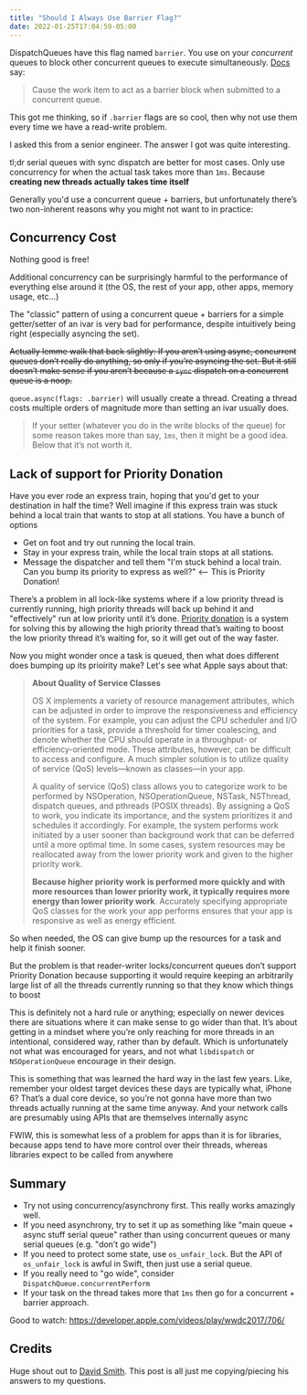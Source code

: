 ```yaml
---
title: "Should I Always Use Barrier Flag?"
date: 2022-01-25T17:04:59-05:00
---
```


DispatchQueues have this flag named `barrier`. You use on your _concurrent_ queues to block other concurrent queues to execute simultaneously. [Docs](https://developer.apple.com/documentation/dispatch/dispatchworkitemflags/1780674-barrier) say:

> Cause the work item to act as a barrier block when submitted to a concurrent queue.

This got me thinking, so if `.barrier` flags are so cool, then why not use them every time we have a read-write problem.

I asked this from a senior engineer. The answer I got was quite interesting.

tl;dr serial queues with sync dispatch are better for most cases. Only use concurrency for when the actual task takes more than `1ms`. Because **creating new threads actually takes time itself**

Generally you'd use a concurrent queue + barriers, but unfortunately there’s two non-inherent reasons why you might not want to in practice:

## Concurrency Cost

Nothing good is free!

Additional concurrency can be surprisingly harmful to the performance of everything else around it (the OS, the rest of your app, other apps, memory usage, etc…)


The "classic" pattern of using a concurrent queue + barriers for a simple getter/setter of an ivar is very bad for performance, despite intuitively being right (especially asyncing the set).

~~Actually lemme walk that back slightly: If you aren’t using async, concurrent queues don’t really do anything, so only if you’re asyncing the set. But it still doesn’t make sense if you aren’t because a `sync` dispatch on a concurrent queue is a noop.~~

`queue.async(flags: .barrier)` will usually create a thread. Creating a thread costs multiple orders of magnitude more than setting an ivar usually does.

> If your setter (whatever you do in the write blocks of the queue) for some reason takes more than say, `1ms`, then it might be a good idea. Below that it’s not worth it.

## Lack of support for Priority Donation

Have you ever rode an express train, hoping that you'd get to your destination in half the time? Well imagine if this express train was stuck behind a local train that wants to stop at all stations. You have a bunch of options
- Get on foot and try out running the local train.
- Stay in your express train, while the local train stops at all stations. 
- Message the dispatcher and tell them "I'm stuck behind a local train. Can you bump its priority to express as well?" <-- This is Priority Donation!

There’s a problem in all lock-like systems where if a low priority thread is currently running, high priority threads will back up behind it and "effectively" run at low priority until it’s done. [Priority donation](https://web.eecs.umich.edu/~akamil/teaching/sp04/pri/) is a system for solving this by allowing the high priority thread that’s waiting to boost the low priority thread it’s waiting for, so it will get out of the way faster. 

Now you might wonder once a task is queued, then what does different does bumping up its prioirity make? Let's see what Apple says about that: 

> **About Quality of Service Classes**
>
> OS X implements a variety of resource management attributes, which can be adjusted in order to improve the responsiveness and efficiency of the system. For example, you can adjust the CPU scheduler and I/O priorities for a task, provide a threshold for timer coalescing, and denote whether the CPU should operate in a throughput- or efficiency-oriented mode. These attributes, however, can be difficult to access and configure. A much simpler solution is to utilize quality of service (QoS) levels—known as classes—in your app.
>
> A quality of service (QoS) class allows you to categorize work to be performed by NSOperation, NSOperationQueue, NSTask, NSThread, dispatch queues, and pthreads (POSIX threads). By assigning a QoS to work, you indicate its importance, and the system prioritizes it and schedules it accordingly. For example, the system performs work initiated by a user sooner than background work that can be deferred until a more optimal time. In some cases, system resources may be reallocated away from the lower priority work and given to the higher priority work.
>
> **Because higher priority work is performed more quickly and with more resources than lower priority work, it typically requires more energy than lower priority work**. Accurately specifying appropriate QoS classes for the work your app performs ensures that your app is responsive as well as energy efficient.

So when needed, the OS can give bump up the resources for a task and help it finish sooner. 

But the problem is that reader-writer locks/concurrent queues don’t support Priority Donation because supporting it would require keeping an arbitrarily large list of all the threads currently running so that they know which things to boost


This is definitely not a hard rule or anything; especially on newer devices there are situations where it can make sense to go wider than that. It’s about getting in a mindset where you’re only reaching for more threads in an intentional, considered way, rather than by default. Which is unfortunately not what was encouraged for years, and not what `libdispatch` or `NSOperationQueue` encourage in their design. 

This is something that was learned the hard way in the last few years. Like, remember your oldest target devices these days are typically what, iPhone 6? That’s a dual core device, so you’re not gonna have more than two threads actually running at the same time anyway. And your network calls are presumably using APIs that are themselves internally async

FWIW, this is somewhat less of a problem for apps than it is for libraries, because apps tend to have more control over their threads, whereas libraries expect to be called from anywhere

## Summary
- Try not using concurrency/asynchrony first. This really works amazingly well.
- If you need asynchrony, try to set it up as something like "main queue + async stuff serial queue" rather than using concurrent queues or many serial queues (e.g. "don’t go wide")
- If you need to protect some state, use `os_unfair_lock`. But the API of `os_unfair_lock` is awful in Swift, then just use a serial queue. 
- If you really need to "go wide", consider `DispatchQueue.concurrentPerform`
- If your task on the thread takes more that `1ms` then go for a concurrent + barrier approach. 

Good to watch:
https://developer.apple.com/videos/play/wwdc2017/706/

## Credits
Huge shout out to [David Smith](https://twitter.com/Catfish_Man). This post is all just me copying/piecing his answers to my questions.
